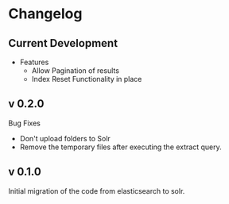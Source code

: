 # Changelog

## Current Development

- Features
  - Allow Pagination of results
  - Index Reset Functionality in place

## v 0.2.0

Bug Fixes 

- Don't upload folders to Solr
- Remove the temporary files after executing the extract query.

## v 0.1.0 

Initial migration of the code from elasticsearch to solr.  
